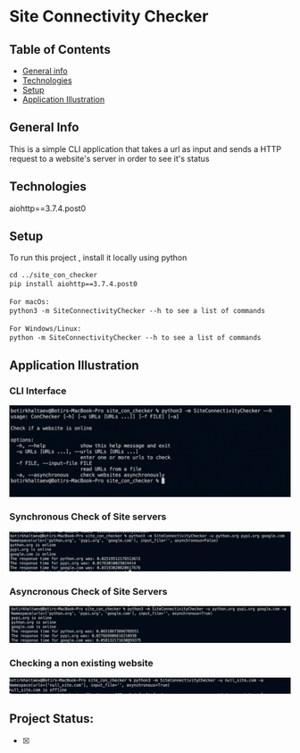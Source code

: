 # Site Connectivity Checker 

## Table of Contents
* [General info](#general-info)
* [Technologies](#technologies)
* [Setup](#setup)
* [Application Illustration](#application-illustration)

## General Info
This is a simple CLI application that takes a url as input and sends a HTTP request to a website's server in order to see it's status

## Technologies

aiohttp==3.7.4.post0

## Setup
To run this project , install it locally using python
```
cd ../site_con_checker
pip install aiohttp==3.7.4.post0

For macOs:
python3 -m SiteConnectivityChecker --h to see a list of commands

For Windows/Linux:
python -m SiteConnectivityChecker --h to see a list of commands
```
## Application Illustration

### CLI Interface 
![Algorithm schema](imgs/img_.png)

### Synchronous Check of Site servers
![Algorithm schema](imgs/img_2.png)

### Asyncronous Check of Site Servers
![Algorithm schema](imgs/img_3.png)

### Checking a non existing website
![Algorithm schema](imgs/img_4.png)

## Project Status:
- [x] 




